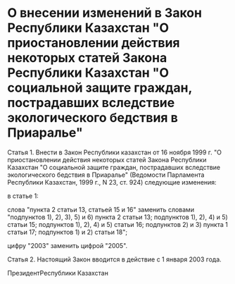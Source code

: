 # О внесении изменений в Закон Республики Казахстан "О приостановлении действия некоторых статей Закона Республики Казахстан "О социальной защите граждан, пострадавших вследствие экологического бедствия в Приаралье"

Статья 1. Внести в Закон Республики казахстан от 16 ноября 1999 г. "О приостановлении действия некоторых статей Закона Республики Казахстан "О социальной защите граждан, пострадавших вследствие экологического бедствия в Приаралье" (Ведомости Парламента Республики Казахстан, 1999 г., N 23, ст. 924) следующие изменения:

в статье 1:

слова "пункта 2 статьи 13, статьей 15 и 16" заменить словами "подпунктов 1), 2), 3), 5) и 6) пункта 2 статьи 13; подпунктов 1), 2), 4) и 5) статьи 15; подпунктов 1), 2), 4) и 5) статьи 16; подпунктов 2) и 3) пункта 1 статьи 17; подпунктов 1) и 2) статьи 18";

цифру "2003" заменить цифрой "2005".

Статья 2. Настоящий Закон вводится в действие с 1 января 2003 года.

ПрезидентРеспублики Казахстан

